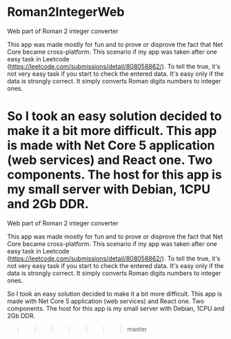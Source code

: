 # Roman2IntegerWeb
Web part of Roman 2 integer converter


This app was made mostly for fun and to prove or disprove the fact that Net Core became cross-platform.
This scenario if my app was taken after one easy task in Leetcode (https://leetcode.com/submissions/detail/808058862/). To tell the true, it's not very easy task if you start to check the entered data. It's easy only if the data is strongly correct. It simply converts Roman digits numbers to integer ones.

So I took an easy solution decided to make it a bit more difficult. 
This app is made with Net Core 5 application (web services) and React one. Two components. 
The host for this app is my small server with Debian, 1CPU and 2Gb DDR. 
=======
Web part of Roman 2 integer converter

This app was made mostly for fun and to prove or disprove the fact that Net Core became cross-platform. This scenario if my app was taken after one easy task in Leetcode (https://leetcode.com/submissions/detail/808058862/). To tell the true, it's not very easy task if you start to check the entered data. It's easy only if the data is strongly correct. It simply converts Roman digits numbers to integer ones.

So I took an easy solution decided to make it a bit more difficult. This app is made with Net Core 5 application (web services) and React one. Two components. The host for this app is my small server with Debian, 1CPU and 2Gb DDR.
>>>>>>> master
